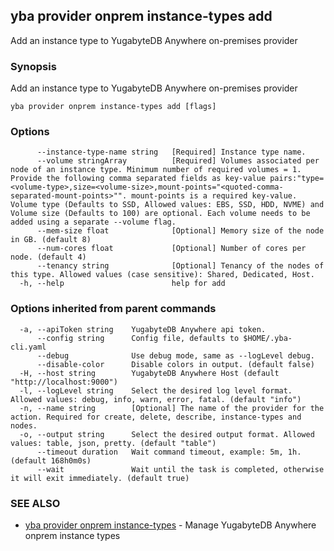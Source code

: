 ## yba provider onprem instance-types add

Add an instance type to YugabyteDB Anywhere on-premises provider

### Synopsis

Add an instance type to YugabyteDB Anywhere on-premises provider

```
yba provider onprem instance-types add [flags]
```

### Options

```
      --instance-type-name string   [Required] Instance type name.
      --volume stringArray          [Required] Volumes associated per node of an instance type. Minimum number of required volumes = 1. Provide the following comma separated fields as key-value pairs:"type=<volume-type>,size=<volume-size>,mount-points="<quoted-comma-separated-mount-points>"". mount-points is a required key-value. Volume type (Defaults to SSD, Allowed values: EBS, SSD, HDD, NVME) and Volume size (Defaults to 100) are optional. Each volume needs to be added using a separate --volume flag.
      --mem-size float              [Optional] Memory size of the node in GB. (default 8)
      --num-cores float             [Optional] Number of cores per node. (default 4)
      --tenancy string              [Optional] Tenancy of the nodes of this type. Allowed values (case sensitive): Shared, Dedicated, Host.
  -h, --help                        help for add
```

### Options inherited from parent commands

```
  -a, --apiToken string    YugabyteDB Anywhere api token.
      --config string      Config file, defaults to $HOME/.yba-cli.yaml
      --debug              Use debug mode, same as --logLevel debug.
      --disable-color      Disable colors in output. (default false)
  -H, --host string        YugabyteDB Anywhere Host (default "http://localhost:9000")
  -l, --logLevel string    Select the desired log level format. Allowed values: debug, info, warn, error, fatal. (default "info")
  -n, --name string        [Optional] The name of the provider for the action. Required for create, delete, describe, instance-types and nodes.
  -o, --output string      Select the desired output format. Allowed values: table, json, pretty. (default "table")
      --timeout duration   Wait command timeout, example: 5m, 1h. (default 168h0m0s)
      --wait               Wait until the task is completed, otherwise it will exit immediately. (default true)
```

### SEE ALSO

* [yba provider onprem instance-types](yba_provider_onprem_instance-types.md)	 - Manage YugabyteDB Anywhere onprem instance types

